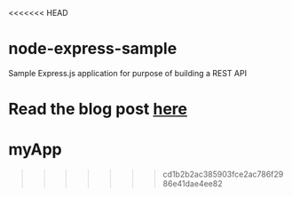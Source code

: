 <<<<<<< HEAD
# node-express-sample

Sample Express.js application for purpose of building a REST API

Read the blog post [here](https://medium.com/@jeffandersen/building-a-node-js-rest-api-with-express-46b0901f29b6)
=======
# myApp
>>>>>>> cd1b2b2ac385903fce2ac786f2986e41dae4ee82
